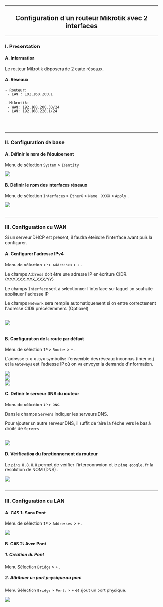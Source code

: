 ------------------------------------------------------------------------------------------------------------------------------------------------------------------------------------------------------
## <p align='center'> Configuration d'un routeur Mikrotik avec 2 interfaces </p>

------------------------------------------------------------------------------------------------------------------------------------------------------------------------------------------------------
### I. Présentation
#### A. Information
Le routeur Mikrotik disposera de 2 carte réseaux.

#### A. Réseaux
```
- Routeur:
 - LAN : 192.168.200.1

- Mikrotik:
 - WAN: 192.168.200.50/24
 - LAN: 192.168.220.1/24
```

<br />
<br />

------------------------------------------------------------------------------------------------------------------------------------------------------------------------------------------------------
### II. Configuration de base
#### A. Définir le nom de l'équipement
Menu de sélection `System` > `Identity`

<img src='https://github.com/Drthrax74/Mikrotik/assets/35907/ec02cb7f-cb1b-4eae-af54-76cc15345f2b' />

<br />

#### B. Définir le nom des interfaces réseaux
Menu de sélection `Interfaces` > `EtherX` > `Name: XXXX` > `Apply` .

<img src='https://github.com/Drthrax74/Mikrotik/assets/35907/4d89fff0-8dd1-4ec6-96d9-4088b0bc8bf4' />

<br />
<br />

------------------------------------------------------------------------------------------------------------------------------------------------------------------------------------------------------
### III. Configuration du WAN
Si un serveur DHCP est présent, il faudra éteindre l'interface avant puis la configurer.

#### A. Configurer l'adresse IPv4
Menu de sélection `IP` > `Addresses` > `+` .

Le champs `Address` doit être une adresse IP en écriture CIDR. (XXX.XXX.XXX.XXX/YY)

Le champs `Interface` sert à sélectionner l'interface sur laquel on souhaite appliquer l'adresse IP.

Le champs `Network` sera remplie automatiquement si on entre correctement l'adresse CIDR précédemment. (Optionel)

<br />

<img src='https://github.com/Drthrax74/Mikrotik/assets/35907/1cd7218e-7204-4c6e-9f54-a1938f55b17e' />

<br />
<br />

#### B. Configuration de la route par défaut
Menu de sélection `IP` > `Routes` > `+` .

L'adresse `0.0.0.0/0` symbolise l'ensemble des réseaux inconnus (Internet) et la `Gateways` est l'adresse IP où on va envoyer la demande d'information.

<img src='https://github.com/Drthrax74/Mikrotik/assets/35907/1596da4d-652a-4f77-a760-bf49977e664e' />

<br />

<img src='https://github.com/Drthrax74/Mikrotik/assets/35907/7990b207-d8a0-45cf-8825-e7932c831afe' />


<br />

<img src='https://github.com/Drthrax74/Mikrotik/assets/35907/7aae00c1-52e2-4f6f-963d-a1b5d480a359' />


#### C. Définir le serveur DNS du routeur
Menu de sélection `IP` > `DNS`.

Dans le champs `Servers` indiquer les serveurs DNS.

Pour ajouter un autre serveur DNS, il suffit de faire la flèche vers le bas à droite de `Servers`

<br />

<img src='https://github.com/Drthrax74/Mikrotik/assets/35907/c5a1af8f-5819-4fd7-9710-f81549f431da' />

<br />

#### D. Vérification du fonctionnement du routeur
Le `ping 8.8.8.8` permet de vérifier l'interconnexion et le `ping google.fr` la résolution de NOM (DNS) .

<img src='https://github.com/Drthrax74/Mikrotik/assets/35907/f5f97f35-da5b-4a0e-8cb8-6e26f041a06b' />


<br />
<br />

------------------------------------------------------------------------------------------------------------------------------------------------------------------------------------------------------
### III. Configuration du LAN
#### A. CAS 1: Sans Pont
Menu de sélection `IP` > `Addresses` > `+` .

<img src='https://github.com/Drthrax74/Mikrotik/assets/35907/72056b51-7bf3-4587-bbf0-e856d303126a' />



#### B. CAS 2: Avec Pont
##### 1. Création du Pont
Menu Sélection `Bridge` > `+` .

##### 2. Attribuer un port physique au pont
Menu Sélection `Bridge` > `Ports` > `+` et ajout un port physique.


<img src='https://github.com/Drthrax74/Mikrotik/assets/35907/5c125b71-a5d5-4f70-8bc9-14db98408eb3' />

